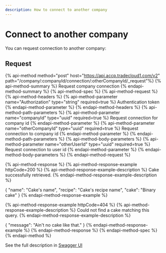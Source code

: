 ```yaml
---
description: How to connect to another company
---
```


# Connect to another company

You can request connection to another company:

## Request

{% api-method method="post" host="https://api.accp.tradecloud1.com/v2" path="/company/:companyId/connection/:otherCompanyId/_request"%} 
{% api-method-summary %} Request company connection {% endapi-method-summary %}
{% api-method-spec %} 
{% api-method-request %} 
{% api-method-headers %} 
{% api-method-parameter name="Authorization" type="string" required=true %} Authentication token {% endapi-method-parameter %} 
{% endapi-method-headers %}
{% api-method-path-parameters %} 
{% api-method-parameter name="companyId" type="uuid" required=true %} Request connection for company id {% endapi-method-parameter %}
{% api-method-parameter name="otherCompanyId" type="uuid" required=true %} Request connection to company id {% endapi-method-parameter %}
{% endapi-method-path-parameters %}
{% api-method-body-parameters %} 
{% api-method-parameter name="otherUserId" type="uuid" required=true %} Request connection to user id {% endapi-method-parameter %}
{% endapi-method-body-parameters %}
{% endapi-method-request %}


{% api-method-response %} {% api-method-response-example httpCode=200 %} {% api-method-response-example-description %} Cake successfully retrieved. {% endapi-method-response-example-description %}

{
    "name": "Cake's name",
    "recipe": "Cake's recipe name",
    "cake": "Binary cake"
}
{% endapi-method-response-example %}

{% api-method-response-example httpCode=404 %} {% api-method-response-example-description %} Could not find a cake matching this query. {% endapi-method-response-example-description %}

{
    "message": "Ain't no cake like that."
}
{% endapi-method-response-example %} {% endapi-method-response %} {% endapi-method-spec %} {% endapi-method %}


See the full description in [Swagger UI](https://swagger-ui.accp.tradecloud1.com/?url=https://api.accp.tradecloud1.com/v2/company/specs.yaml#/company/requestConnectionRoute)
